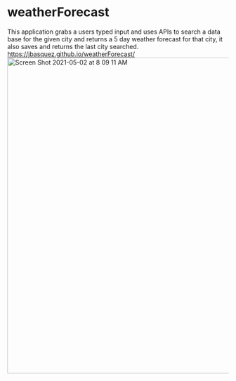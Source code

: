 # weatherForecast
This application grabs a users typed input and uses APIs to search a data base for the given city and returns a 5 day weather forecast for that city, it also saves and returns the last city searched. https://jbasquez.github.io/weatherForecast/
<img width="720" alt="Screen Shot 2021-05-02 at 8 09 11 AM" src="https://user-images.githubusercontent.com/71075507/116940915-ad461a80-ac3c-11eb-8794-245efe150e48.png">

